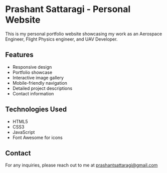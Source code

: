 # Prashant Sattaragi - Personal Website

This is my personal portfolio website showcasing my work as an Aerospace Engineer, Flight Physics engineer, and UAV Developer.

## Features
- Responsive design
- Portfolio showcase
- Interactive image gallery
- Mobile-friendly navigation
- Detailed project descriptions
- Contact information

## Technologies Used
- HTML5
- CSS3
- JavaScript
- Font Awesome for icons



## Contact
For any inquiries, please reach out to me at prashantsattaragi@gmail.com 
